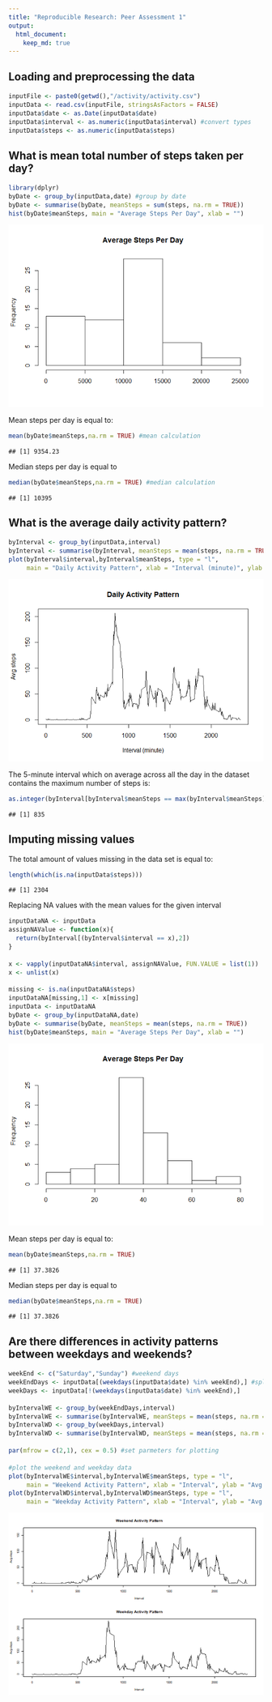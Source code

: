 ```yaml
---
title: "Reproducible Research: Peer Assessment 1"
output: 
  html_document:
    keep_md: true
---
```



## Loading and preprocessing the data

```r
inputFile <- paste0(getwd(),"/activity/activity.csv")  
inputData <- read.csv(inputFile, stringsAsFactors = FALSE)
inputData$date <- as.Date(inputData$date)
inputData$interval <- as.numeric(inputData$interval) #convert types
inputData$steps <- as.numeric(inputData$steps)
```

## What is mean total number of steps taken per day?

```r
library(dplyr)
byDate <- group_by(inputData,date) #group by date
byDate <- summarise(byDate, meanSteps = sum(steps, na.rm = TRUE))
hist(byDate$meanSteps, main = "Average Steps Per Day", xlab = "")  
```

![](PA1_template_files/figure-html/unnamed-chunk-2-1.png)<!-- -->

Mean steps per day is equal to:

```r
mean(byDate$meanSteps,na.rm = TRUE) #mean calculation
```

```
## [1] 9354.23
```
Median steps per day is equal to 

```r
median(byDate$meanSteps,na.rm = TRUE) #median calculation
```

```
## [1] 10395
```

## What is the average daily activity pattern?

```r
byInterval <- group_by(inputData,interval)
byInterval <- summarise(byInterval, meanSteps = mean(steps, na.rm = TRUE))
plot(byInterval$interval,byInterval$meanSteps, type = "l", 
     main = "Daily Activity Pattern", xlab = "Interval (minute)", ylab = "Avg steps")
```

![](PA1_template_files/figure-html/unnamed-chunk-5-1.png)<!-- -->

The 5-minute interval which on average across all the day in the dataset contains the maximum number of steps is:

```r
as.integer(byInterval[byInterval$meanSteps == max(byInterval$meanSteps),1])
```

```
## [1] 835
```

## Imputing missing values
The total amount of values missing in the data set is equal to:

```r
length(which(is.na(inputData$steps)))
```

```
## [1] 2304
```

Replacing NA values with the mean values for the given interval


```r
inputDataNA <- inputData
assignNAValue <- function(x){
  return(byInterval[(byInterval$interval == x),2])
}

x <- vapply(inputDataNA$interval, assignNAValue, FUN.VALUE = list(1))
x <- unlist(x)

missing <- is.na(inputDataNA$steps)
inputDataNA[missing,1] <- x[missing]
inputData <- inputDataNA
byDate <- group_by(inputDataNA,date)
byDate <- summarise(byDate, meanSteps = mean(steps, na.rm = TRUE))
hist(byDate$meanSteps, main = "Average Steps Per Day", xlab = "")
```

![](PA1_template_files/figure-html/unnamed-chunk-8-1.png)<!-- -->

Mean steps per day is equal to:

```r
mean(byDate$meanSteps,na.rm = TRUE)
```

```
## [1] 37.3826
```
Median steps per day is equal to 

```r
median(byDate$meanSteps,na.rm = TRUE)
```

```
## [1] 37.3826
```

## Are there differences in activity patterns between weekdays and weekends?

```r
weekEnd <- c("Saturday","Sunday") #weekend days
weekEndDays <- inputData[(weekdays(inputData$date) %in% weekEnd),] #split data
weekDays <- inputData[!(weekdays(inputData$date) %in% weekEnd),]

byIntervalWE <- group_by(weekEndDays,interval)
byIntervalWE <- summarise(byIntervalWE, meanSteps = mean(steps, na.rm = TRUE))
byIntervalWD <- group_by(weekDays,interval)
byIntervalWD <- summarise(byIntervalWD, meanSteps = mean(steps, na.rm = TRUE))

par(mfrow = c(2,1), cex = 0.5) #set parmeters for plotting

#plot the weekend and weekday data
plot(byIntervalWE$interval,byIntervalWE$meanSteps, type = "l", 
     main = "Weekend Activity Pattern", xlab = "Interval", ylab = "Avg steps")
plot(byIntervalWD$interval,byIntervalWD$meanSteps, type = "l", 
     main = "Weekday Activity Pattern", xlab = "Interval", ylab = "Avg steps")
```

![](PA1_template_files/figure-html/unnamed-chunk-11-1.png)<!-- -->



